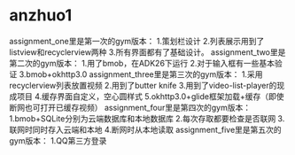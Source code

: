 # anzhuo1
assignment_one里是第一次的gym版本：
1.策划栏设计
2.列表展示用到了listview和recyclerview两种
3.所有界面都有了基础设计。
assignment_two里是第二次的gym版本：
1.用了bmob，在ADK26下运行
2.对于输入框有一些基本验证
3.bmob+okhttp3.0
assignment_three里是第三次的gym版本：
1.采用recyclerview列表放置视频
2.用到了butter knife
3.用到了video-list-player的现成项目
4.缓存界面自定义，空心圆样式
5.okhttp3.0+glide框架加载+缓存（即使断网也可打开已缓存视频）
assignment_four里是第四次的gym版本：
1.bmob+SQLite分别为云端数据库和本地数据库
2.每次存取都要检查是否联网
3.联网时同时存入云端和本地
4.断网时从本地读取
assignment_five里是第五次的gym版本：
1.QQ第三方登录
